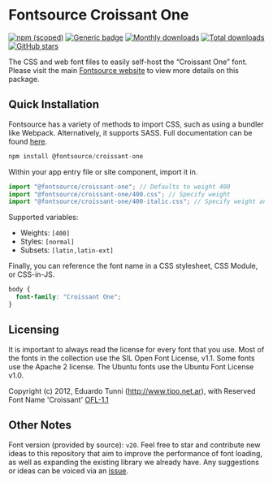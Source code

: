 # Fontsource Croissant One

[![npm (scoped)](https://img.shields.io/npm/v/@fontsource/croissant-one?color=brightgreen)](https://www.npmjs.com/package/@fontsource/croissant-one) [![Generic badge](https://img.shields.io/badge/fontsource-passing-brightgreen)](https://github.com/fontsource/fontsource) [![Monthly downloads](https://badgen.net/npm/dm/@fontsource/croissant-one)](https://github.com/fontsource/fontsource) [![Total downloads](https://badgen.net/npm/dt/@fontsource/croissant-one)](https://github.com/fontsource/fontsource) [![GitHub stars](https://img.shields.io/github/stars/fontsource/fontsource.svg?style=social&label=Star)](https://github.com/fontsource/fontsource/stargazers)

The CSS and web font files to easily self-host the “Croissant One” font. Please visit the main [Fontsource website](https://fontsource.org/fonts/croissant-one) to view more details on this package.

## Quick Installation

Fontsource has a variety of methods to import CSS, such as using a bundler like Webpack. Alternatively, it supports SASS. Full documentation can be found [here](https://fontsource.org/docs/getting-started/introduction).

```javascript
npm install @fontsource/croissant-one
```

Within your app entry file or site component, import it in.

```javascript
import "@fontsource/croissant-one"; // Defaults to weight 400
import "@fontsource/croissant-one/400.css"; // Specify weight
import "@fontsource/croissant-one/400-italic.css"; // Specify weight and style

```

Supported variables:
- Weights: `[400]`
- Styles: `[normal]`
- Subsets: `[latin,latin-ext]`

Finally, you can reference the font name in a CSS stylesheet, CSS Module, or CSS-in-JS.

```css
body {
  font-family: "Croissant One";
}
```

## Licensing
It is important to always read the license for every font that you use.
Most of the fonts in the collection use the SIL Open Font License, v1.1. Some fonts use the Apache 2 license. The Ubuntu fonts use the Ubuntu Font License v1.0.

Copyright (c) 2012, Eduardo Tunni (http://www.tipo.net.ar), with Reserved Font Name 'Croissant'
[OFL-1.1](http://scripts.sil.org/OFL)

## Other Notes
Font version (provided by source): `v20`.
Feel free to star and contribute new ideas to this repository that aim to improve the performance of font loading, as well as expanding the existing library we already have. Any suggestions or ideas can be voiced via an [issue](https://github.com/fontsource/fontsource/issues).